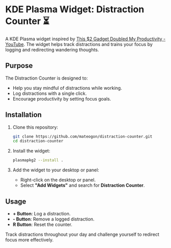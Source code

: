 # KDE Plasma Widget: Distraction Counter ⏳

A KDE Plasma widget inspired by [This $2 Gadget Doubled My Productivity - YouTube](https://www.youtube.com/watch?v=q4aQ6BjH174). The widget helps track distractions and trains your focus by logging and redirecting wandering thoughts.

## Purpose

The Distraction Counter is designed to:
- Help you stay mindful of distractions while working.
- Log distractions with a single click.
- Encourage productivity by setting focus goals.

## Installation

1. Clone this repository:
   ```bash
   git clone https://github.com/mateogon/distraction-counter.git
   cd distraction-counter
   ```

2. Install the widget:
   ```bash
   plasmapkg2 --install .
   ```

3. Add the widget to your desktop or panel:
   - Right-click on the desktop or panel.
   - Select **"Add Widgets"** and search for **Distraction Counter**.

## Usage

- **+ Button**: Log a distraction.
- **- Button**: Remove a logged distraction.
- **R Button**: Reset the counter.

Track distractions throughout your day and challenge yourself to redirect focus more effectively.
